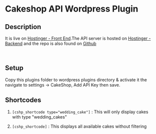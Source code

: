 # Cakeshop API Wordpress Plugin

## Description

It is live on [Hostinger - Front End](https://dhukitech.co.tz/cakeshopfe/).The API server is hosted on [Hostinger - Backend](https://dhukitech.co.tz/cakeshop-api/ci/public/client/api) and the repo is also found on [Github](https://github.com/Ab3id/CakeShopPlugin)

<br />

## Setup

Copy this plugins folder to wordpress plugins directory & activate it the navigate to settings -> CakeShop, Add API Key then save.

## Shortcodes

1. `[cshp_shortcode type="wedding_cake"]` : This will only display cakes with type "wedding_cakes"

2. `[cshp_shortcode]` : This displays all available cakes without filtering
